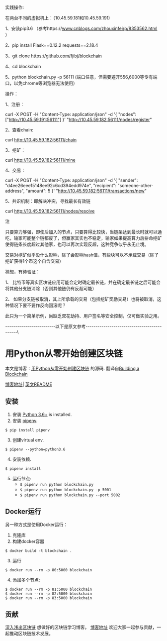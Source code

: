 实践操作:

在两台不同的虚拟机上：（10.45.59.181和10.45.59.191)

1、安装pip3.6 （参考https://www.cnblogs.com/zhouxinfei/p/8353562.html ）

2、pip install Flask==0.12.2 requests==2.18.4

3、git clone https://github.com/fjibj/blockchain

4、cd blockchain

5、python blockchain.py -p 56111 (端口任意，但需要避开556,6000等专有端口，以免chrome等浏览器无法使用）

操作：

1、注册：

curl -X POST -H "Content-Type: application/json" -d '{
 "nodes": ["http://10.45.59.191:56111"]
}' "http://10.45.59.182:56111/nodes/register"


2、查看chain:

curl http://10.45.59.182:56111/chain

3、挖矿：

curl http://10.45.59.182:56111/mine

4、交易：

curl -X POST -H "Content-Type: application/json" -d '{
 "sender": "d4ee26eee15148ee92c6cd394edd974e",
 "recipient": "someone-other-address",
 "amount": 5
}' "http://10.45.59.182:56111/transactions/new"

5、共识机制：即解决冲突，寻找最长有效链

curl http://10.45.59.182:56111/nodes/resolve

注

只要算力够强，即使后加入的节点，只要算得比较快，当链条达到最长时就可以通吃，输家可能整个链都废了，但赢家其实也不稳定，输家如果提高算力后拼命挖矿使得链条长度超过其他家，也可以再次实现反超，这种竞争似乎永无止境。

交易对挖矿似乎没什么影响，除了会影响hash值，有些块可以不承载交易（除了挖矿获得1个币这个自含交易）

猜想，有待验证：

1、 比特币等真实区块链应用可能会定时确定最长链，并在确定最长链之后可能会将其他分支链消除（否则其他链仍有反超可能）

2、 如果分支链被取消，其上所承载的交易（包括挖矿奖励交易）也将被取消，这种情况下要不要作反向回滚呢？


此只为一个简单示例，尚缺乏双花劫持、用户签名等安全控制，仅可做实验之用。

-------------------------以下是原文参考--------------------------------------------\

# 用Python从零开始创建区块链

本文是博客：[用Python从零开始创建区块链](http://learnblockchain.cn/2017/10/27/build_blockchain_by_python/) 的源码. 
翻译自[Building a Blockchain](https://medium.com/p/117428612f46)

[博客地址](http://learnblockchain.cn/2017/10/27/build_blockchain_by_python/)| [英文README](https://github.com/xilibi2003/blockchain/blob/master/README-en.md) 

## 安装

1. 安装 [Python 3.6+](https://www.python.org/downloads/) is installed. 
2. 安装 [pipenv](https://github.com/kennethreitz/pipenv). 

```
$ pip install pipenv 
```

3. 创建virtual env. 

```
$ pipenv --python=python3.6
```

4. 安装依赖.  

```
$ pipenv install 
``` 

5. 运行节点:
    * `$ pipenv run python blockchain.py` 
    * `$ pipenv run python blockchain.py -p 5001`
    * `$ pipenv run python blockchain.py --port 5002`
    
## Docker运行

另一种方式是使用Docker运行：

1. 克隆库
2. 构建docker容器

```
$ docker build -t blockchain .
```

3. 运行

```
$ docker run --rm -p 80:5000 blockchain
```

4. 添加多个节点:

```
$ docker run --rm -p 81:5000 blockchain
$ docker run --rm -p 82:5000 blockchain
$ docker run --rm -p 83:5000 blockchain
```

## 贡献
[深入浅出区块链](http://learnblockchain.cn/) 想做好的区块链学习博客。
[博客地址](https://github.com/xilibi2003/learnblockchain) 欢迎大家一起参与贡献，一起推动区块链技术发展。




